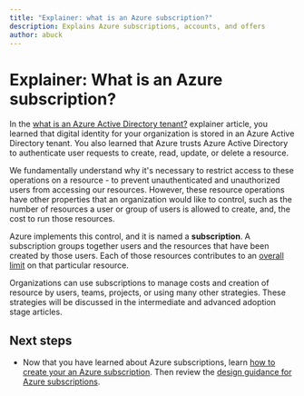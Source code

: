 ```yaml
---
title: "Explainer: what is an Azure subscription?"
description: Explains Azure subscriptions, accounts, and offers
author: abuck
---
```


# Explainer: What is an Azure subscription?

In the [what is an Azure Active Directory tenant?](tenant-explainer.md) explainer article, you learned that digital identity for your organization is stored in an Azure Active Directory tenant. You also learned that Azure trusts Azure Active Directory to authenticate user requests to create, read, update, or delete a resource. 

We fundamentally understand why it's necessary to restrict access to these operations on a resource - to prevent unauthenticated and unauthorized users from accessing our resources. However, these resource operations have other properties that an organization would like to control, such as the number of resources a user or group of users is allowed to create, and, the cost to run those resources. 

Azure implements this control, and it is named a **subscription**. A subscription groups together users and the resources that have been created by those users. Each of those resources contributes to an [overall limit][subscription-service-limits] on that particular resource.

Organizations can use subscriptions to manage costs and creation of resource by users, teams, projects, or using many other strategies. These strategies will be discussed in the intermediate and advanced adoption stage articles. 

## Next steps

* Now that you have learned about Azure subscriptions, learn [how to create your an Azure subscription](subscription-how-to.md). Then review the [design guidance for Azure subscriptions](subscription.md).

<!-- Links -->
[azure-get-started]: https://azure.microsoft.com/en-us/get-started/
[azure-offers]: https://azure.microsoft.com/en-us/support/legal/offer-details/
[azure-free-trial]: https://azure.microsoft.com/en-us/offers/ms-azr-0044p/
[azure-change-subscription-offer]: /azure/billing/billing-how-to-switch-azure-offer
[microsoft-account]: https://account.microsoft.com/account
[subscription-service-limits]: /azure/azure-subscription-service-limits
[docs-organizational-account]: https://docs.microsoft.com/en-us/azure/active-directory/sign-up-organization
